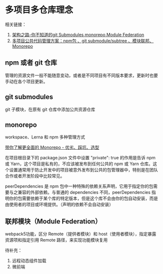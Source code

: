 # 多项目多仓库理念
相关链接：
1. [架构之路-你不知道的git Submodules,monorepo,Module Federation](https://juejin.cn/post/7017817146314981413)
2. [多项目公共代码管理方案：npm包 、git submodule/subtree 、模块联邦、Monorepo](https://juejin.cn/post/7169174083848896526)

## npm 或者 git 仓库
管理的资源文件一般不能随意变动，或者是不同项目有不同版本要求，更新时也要手动在各个项目更新。

## git submodules
git 子模块，在原有 git 仓库中添加公共资源仓库

## monorepo
workspace、Lerna 和 npm 多种管理方式

[带你了解更全面的 Monorepo - 优劣、踩坑、选型](https://juejin.cn/post/20240729203329FBB79B375F5ED251245E)

在项目根目录下的 package.json 文件中设置 "private": true 的作用是告诉 npm 或 Yarn，这个项目是私有的，不应该被发布到任何公共的 npm 或 Yarn 仓库。这个设置通常用于防止开发中的项目被意外发布到公共的包管理器中，特别是在团队合作或者开发阶段中比较常见。

peerDependencies 是 npm 包中一种特殊的依赖关系声明，它用于指定你的包需要与之兼容的外部依赖。与普通的 dependencies 不同，peerDependencies 指明你的包需要依赖于某个库的特定版本，但是这个库不会由你的包自动安装，而是由使用者的项目或环境提供。（声明的依赖不会自动安装）

## 联邦模块（Module Federation）
webpack5功能，区分 Remote（提供者模块）和 host（使用者模块），指定暴露资源项和指定引用 Remote 路径，来实现功能模块复用


待补充：
1. 远程动态组件加载
2. 微前端